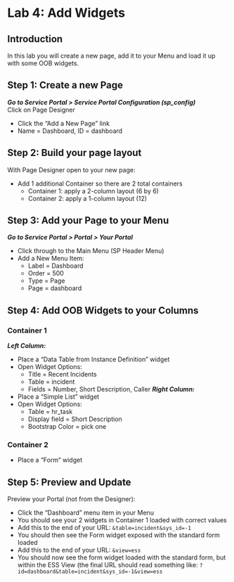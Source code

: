 # Lab 4: Add Widgets
## Introduction
In this lab you will create a new page, add it to your Menu and load it up with some OOB widgets.

## Step 1: Create a new Page
***Go to Service Portal > Service Portal Configuration (sp_config)*** <br/>
Click on Page Designer
-	Click the “Add a New Page” link
-	Name = Dashboard, ID = dashboard

## Step 2: Build your page layout
With Page Designer open to your new page:
- Add 1 additional Container so there are 2 total containers
  - Container 1: apply a 2-column layout (6 by 6)<br/>
  - Container 2: apply a 1-column layout (12)

## Step 3: Add your Page to your Menu
***Go to Service Portal > Portal > Your Portal***
- Click through to the Main Menu (SP Header Menu)
- Add a New Menu Item:<br/>
  - Label = Dashboard<br/>
  - Order = 500<br/>
  - Type = Page<br/>
  - Page = dashboard<br/>

## Step 4: Add OOB Widgets to your Columns

### Container 1
 ***Left Column:***
- Place a “Data Table from Instance Definition” widget
- Open Widget Options:
  - Title = Recent Incidents
  - Table = incident
  - Fields = Number, Short Description, Caller
***Right Column:***
- Place a “Simple List” widget
- Open Widget Options:
  - Table = hr_task
  - Display field = Short Description
  - Bootstrap Color = pick one

### Container 2
- Place a “Form” widget

## Step 5: Preview and Update

Preview your Portal (not from the Designer):
-	Click the “Dashboard” menu item in your Menu
-	You should see your 2 widgets in Container 1 loaded with correct values
-	Add this to the end of your URL: `&table=incident&sys_id=-1`
-	You should then see the Form widget exposed with the standard form loaded
-	Add this to the end of your URL: `&view=ess`
-	You should now see the form widget loaded with the standard form, but within the ESS View (the final URL should read something like: `?id=dashboard&table=incident&sys_id=-1&view=ess`



